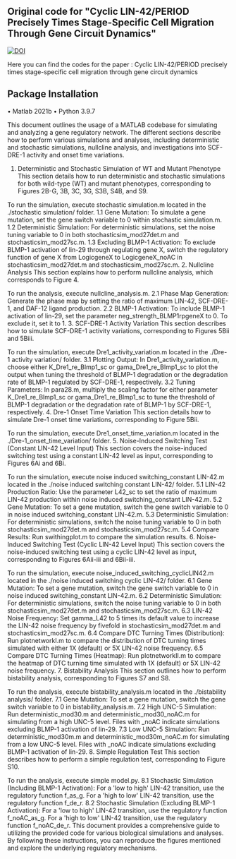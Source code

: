 ## Original code for "Cyclic LIN-42/PERIOD Precisely Times Stage-Specific Cell Migration Through Gene Circuit Dynamics" 
[![DOI](https://zenodo.org/badge/975369832.svg)](https://doi.org/10.5281/zenodo.15621826)

Here you can find the codes for the paper : Cyclic LIN-42/PERIOD precisely times stage-specific cell migration through gene circuit dynamics
## Package Installation
• Matlab 2021b
• Python 3.9.7

This document outlines the usage of a MATLAB codebase for simulating and analyzing a gene regulatory network. The different sections describe how to perform various simulations and analyses, including deterministic and stochastic simulations, nullcline analysis, and investigations into SCF-DRE-1 activity and onset time variations.

1. Deterministic and Stochastic Simulation of WT and Mutant Phenotype
This section details how to run deterministic and stochastic simulations for both wild-type (WT) and mutant phenotypes, corresponding to Figures 2B-G, 3B, 3C, 3G, S3B, S4B, and S9.

To run the simulation, execute stochastic simulation.m located in the ./stochastic simulation/ folder.
1.1 Gene Mutation: To simulate a gene mutation, set the gene switch variable to 0 within stochastic simulation.m.
1.2 Deterministic Simulation: For deterministic simulations, set the noise tuning variable to 0 in both stochasticsim_mod27det.m and stochasticsim_mod27sc.m.
1.3 Excluding BLMP-1 Activation: To exclude BLMP-1 activation of lin-29 through regulating gene X, switch the regulatory function of gene X from LogicgeneX to LogicgeneX_noAC in stochasticsim_mod27det.m and stochasticsim_mod27sc.m.
2. Nullcline Analysis
This section explains how to perform nullcline analysis, which corresponds to Figure 4.

To run the analysis, execute nullcline_analysis.m.
2.1 Phase Map Generation: Generate the phase map by setting the ratio of maximum LIN-42, SCF-DRE-1, and DAF-12 ligand production.
2.2 BLMP-1 Activation: To include BLMP-1 activation of lin-29, set the parameter neg_strength_BLMP1rpgeneX to 0. To exclude it, set it to 1.
3. SCF-DRE-1 Activity Variation
This section describes how to simulate SCF-DRE-1 activity variations, corresponding to Figures 5Bii and 5Biii.

To run the simulation, execute Dre1_activity_variation.m located in the ./Dre-1 activity variation/ folder.
3.1 Plotting Output: In Dre1_activity_variation.m, choose either K_Dre1_re_Blmp1_sc or gama_Dre1_re_Blmp1_sc to plot the output when tuning the threshold of BLMP-1 degradation or the degradation rate of BLMP-1 regulated by SCF-DRE-1, respectively.
3.2 Tuning Parameters: In para28.m, multiply the scaling factor for either parameter K_Dre1_re_Blmp1_sc or gama_Dre1_re_Blmp1_sc to tune the threshold of BLMP-1 degradation or the degradation rate of BLMP-1 by SCF-DRE-1, respectively.
4. Dre-1 Onset Time Variation
This section details how to simulate Dre-1 onset time variations, corresponding to Figure 5Bii.

To run the simulation, execute Dre1_onset_time_variation.m located in the ./Dre-1_onset_time_variation/ folder.
5. Noise-Induced Switching Test (Constant LIN-42 Level Input)
This section covers the noise-induced switching test using a constant LIN-42 level as input, corresponding to Figures 6Ai and 6Bi.

To run the simulation, execute noise induced switching_constant LIN-42.m located in the ./noise induced switching constant LIN-42/ folder.
5.1 LIN-42 Production Ratio: Use the parameter L42_sc to set the ratio of maximum LIN-42 production within noise induced switching_constant LIN-42.m.
5.2 Gene Mutation: To set a gene mutation, switch the gene switch variable to 0 in noise induced switching_constant LIN-42.m.
5.3 Deterministic Simulation: For deterministic simulations, switch the noise tuning variable to 0 in both stochasticsim_mod27det.m and stochasticsim_mod27sc.m.
5.4 Compare Results: Run swithingplot.m to compare the simulation results.
6. Noise-Induced Switching Test (Cyclic LIN-42 Level Input)
This section covers the noise-induced switching test using a cyclic LIN-42 level as input, corresponding to Figures 6Aii-iii and 6Bii-iii.

To run the simulation, execute noise_induced_switching_cyclicLIN42.m located in the ./noise induced switching cyclic LIN-42/ folder.
6.1 Gene Mutation: To set a gene mutation, switch the gene switch variable to 0 in noise induced switching_constant LIN-42.m.
6.2 Deterministic Simulation: For deterministic simulations, switch the noise tuning variable to 0 in both stochasticsim_mod27det.m and stochasticsim_mod27sc.m.
6.3 LIN-42 Noise Frequency: Set gamma_L42 to 5 times its default value to increase the LIN-42 noise frequency by fivefold in stochasticsim_mod27det.m and stochasticsim_mod27sc.m.
6.4 Compare DTC Turning Times (Distribution): Run plotnetworkI.m to compare the distribution of DTC turning times simulated with either 1X (default) or 5X LIN-42 noise frequency.
6.5 Compare DTC Turning Times (Heatmap): Run plotnetworkII.m to compare the heatmap of DTC turning time simulated with 1X (default) or 5X LIN-42 noise frequency.
7. Bistability Analysis
This section outlines how to perform bistability analysis, corresponding to Figures S7 and S8.

To run the analysis, execute bistability_analysis.m located in the ./bistability analysis/ folder.
7.1 Gene Mutation: To set a gene mutation, switch the gene switch variable to 0 in bistability_analysis.m.
7.2 High UNC-5 Simulation: Run deterministic_mod30.m and deterministic_mod30_noAC.m for simulating from a high UNC-5 level. Files with _noAC indicate simulations excluding BLMP-1 activation of lin-29.
7.3 Low UNC-5 Simulation: Run deterministic_mod30m.m and deterministic_mod30m_noAC.m for simulating from a low UNC-5 level. Files with _noAC indicate simulations excluding BLMP-1 activation of lin-29.
8. Simple Regulation Test
This section describes how to perform a simple regulation test, corresponding to Figure S10.

To run the analysis, execute simple model.py.
8.1 Stochastic Simulation (Including BLMP-1 Activation):
For a 'low to high' LIN-42 transition, use the regulatory function f_as_g.
For a 'high to low' LIN-42 transition, use the regulatory function f_de_r.
8.2 Stochastic Simulation (Excluding BLMP-1 Activation):
For a 'low to high' LIN-42 transition, use the regulatory function f_noAC_as_g.
For a 'high to low' LIN-42 transition, use the regulatory function f_noAC_de_r.
This document provides a comprehensive guide to utilizing the provided code for various biological simulations and analyses. By following these instructions, you can reproduce the figures mentioned and explore the underlying regulatory mechanisms.
